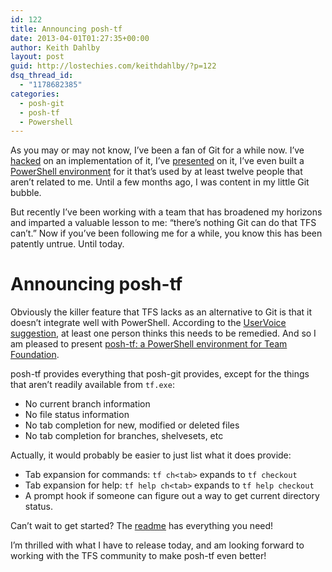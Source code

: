 ```yaml
---
id: 122
title: Announcing posh-tf
date: 2013-04-01T01:27:35+00:00
author: Keith Dahlby
layout: post
guid: http://lostechies.com/keithdahlby/?p=122
dsq_thread_id:
  - "1178682385"
categories:
  - posh-git
  - posh-tf
  - Powershell
---
```

As you may or may not know, I&#8217;ve been a fan of Git for a while now. I&#8217;ve [hacked](https://github.com/libgit2/libgit2sharp/commits/vNext?author=dahlbyk "Contributions to LibGit2Sharp") on an implementation of it, I&#8217;ve [presented](http://vimeo.com/43659036 "Git More Done @ NDC") on it, I&#8217;ve even built a [PowerShell environment](http://github.com/dahlbyk/posh-git "posh-git") for it that&#8217;s used by at least twelve people that aren&#8217;t related to me. Until a few months ago, I was content in my little Git bubble.

But recently I&#8217;ve been working with a team that has broadened my horizons and imparted a valuable lesson to me: &#8220;there&#8217;s nothing Git can do that TFS can&#8217;t.&#8221; Now if you&#8217;ve been following me for a while, you know this has been patently untrue. Until today.

# Announcing posh-tf

Obviously the killer feature that TFS lacks as an alternative to Git is that it doesn&#8217;t integrate well with PowerShell. According to the [UserVoice suggestion](http://visualstudio.uservoice.com/forums/121579-visual-studio/suggestions/3801822-provide-a-better-tf-exe-experience-with-powershell "TFS UserVoice: Provide a better tf.exe experience with PowerShell"), at least one person thinks this needs to be remedied. And so I am pleased to present [posh-tf: a PowerShell environment for Team Foundation](https://github.com/dahlbyk/posh-tf).

posh-tf provides everything that posh-git provides, except for the things that aren&#8217;t readily available from `tf.exe`:

  * No current branch information
  * No file status information
  * No tab completion for new, modified or deleted files
  * No tab completion for branches, shelvesets, etc

Actually, it would probably be easier to just list what it does provide:

  * Tab expansion for commands: `tf ch<tab>` expands to `tf checkout`
  * Tab expansion for help: `tf help ch<tab>` expands to `tf help checkout`
  * A prompt hook if someone can figure out a way to get current directory status.

Can&#8217;t wait to get started? The [readme](https://github.com/dahlbyk/posh-tf#readme) has everything you need!

I&#8217;m thrilled with what I have to release today, and am looking forward to working with the TFS community to make posh-tf even better!